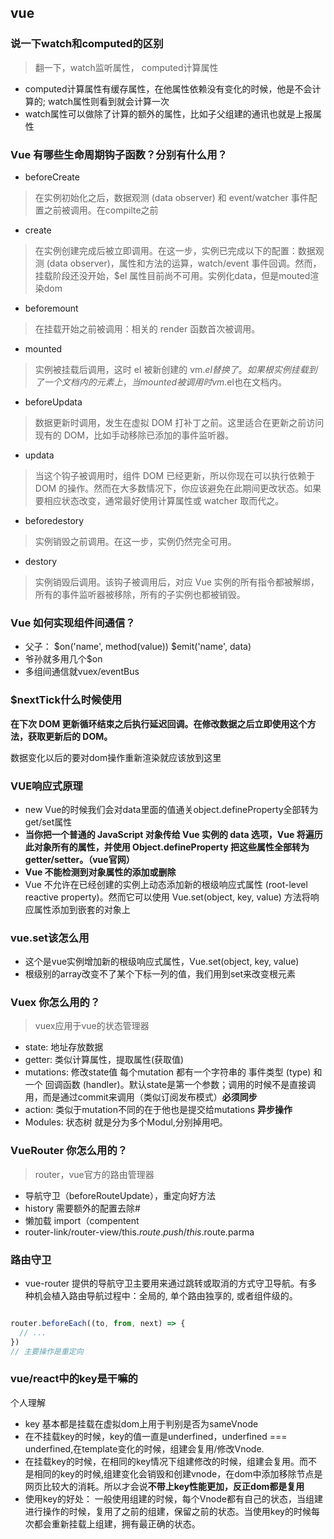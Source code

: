 ## vue
### 说一下watch和computed的区别
> 翻一下，watch监听属性， computed计算属性
- computed计算属性有缓存属性，在他属性依赖没有变化的时候，他是不会计算的; watch属性则看到就会计算一次
- watch属性可以做除了计算的额外的属性，比如子父组建的通讯也就是上报属性
  
### Vue 有哪些生命周期钩子函数？分别有什么用？
- beforeCreate
> 在实例初始化之后，数据观测 (data observer) 和 event/watcher 事件配置之前被调用。在compilte之前 
- create
> 在实例创建完成后被立即调用。在这一步，实例已完成以下的配置：数据观测 (data observer)，属性和方法的运算，watch/event 事件回调。然而，挂载阶段还没开始，$el 属性目前尚不可用。实例化data，但是mouted渲染dom

- beforemount
> 在挂载开始之前被调用：相关的 render 函数首次被调用。
- mounted
> 实例被挂载后调用，这时 el 被新创建的 vm.$el 替换了。 如果根实例挂载到了一个文档内的元素上，当mounted被调用时vm.$el也在文档内。
- beforeUpdata
> 数据更新时调用，发生在虚拟 DOM 打补丁之前。这里适合在更新之前访问现有的 DOM，比如手动移除已添加的事件监听器。
- updata
> 当这个钩子被调用时，组件 DOM 已经更新，所以你现在可以执行依赖于 DOM 的操作。然而在大多数情况下，你应该避免在此期间更改状态。如果要相应状态改变，通常最好使用计算属性或 watcher 取而代之。
- beforedestory
> 实例销毁之前调用。在这一步，实例仍然完全可用。
- destory
> 实例销毁后调用。该钩子被调用后，对应 Vue 实例的所有指令都被解绑，所有的事件监听器被移除，所有的子实例也都被销毁。

### Vue 如何实现组件间通信？
- 父子： $on('name', method(value))  $emit('name', data)
- 爷孙就多用几个$on
- 多组间通信就vuex/eventBus

### $nextTick什么时候使用
**在下次 DOM 更新循环结束之后执行延迟回调。在修改数据之后立即使用这个方法，获取更新后的 DOM。**

数据变化以后的要对dom操作重新渲染就应该放到这里

### VUE响应式原理
- new Vue的时候我们会对data里面的值通关object.defineProperty全部转为get/set属性
- **当你把一个普通的 JavaScript 对象传给 Vue 实例的 data 选项，Vue 将遍历此对象所有的属性，并使用 Object.defineProperty 把这些属性全部转为 getter/setter。（vue官网）**
- **Vue 不能检测到对象属性的添加或删除**
- Vue 不允许在已经创建的实例上动态添加新的根级响应式属性 (root-level reactive property)。然而它可以使用 Vue.set(object, key, value) 方法将响应属性添加到嵌套的对象上

### vue.set该怎么用
- 这个是vue实例增加新的根级响应式属性，Vue.set(object, key, value) 
- 根级别的array改变不了某个下标一列的值，我们用到set来改变根元素

### Vuex 你怎么用的？
> vuex应用于vue的状态管理器
- state: 地址存放数据 
- getter: 类似计算属性，提取属性(获取值)
- mutations: 修改state值 每个mutation 都有一个字符串的 事件类型 (type) 和 一个 回调函数 (handler)。默认state是第一个参数；调用的时候不是直接调用，而是通过commit来调用（类似订阅发布模式）**必须同步**
- action: 类似于mutation不同的在于他也是提交给mutations **异步操作**
- Modules: 状态树 就是分为多个Modul,分别掉用吧。

### VueRouter 你怎么用的？
> router，vue官方的路由管理器
- 导航守卫（beforeRouteUpdate），重定向好方法
- history 需要额外的配置去除#
- 懒加载 import（compentent
- router-link/router-view/this.$route.push/this.$route.parma

### 路由守卫
- vue-router 提供的导航守卫主要用来通过跳转或取消的方式守卫导航。有多种机会植入路由导航过程中：全局的, 单个路由独享的, 或者组件级的。
~~~js const router = new VueRouter({ ... })

router.beforeEach((to, from, next) => {
  // ...
})
// 主要操作是重定向
~~~

### vue/react中的key是干嘛的
个人理解
- key 基本都是挂载在虚拟dom上用于判别是否为sameVnode
- 在不挂载key的时候，key的值一直是underfined，underfined === underfined,在template变化的时候，组建会复用/修改Vnode.
- 在挂载key的时候，在相同的key情况下组建修改的时候，组建会复用。而不是相同的key的时候,组建变化会销毁和创建vnode，在dom中添加移除节点是网页比较大的消耗。所以才会说**不带上key性能更加，反正dom都是复用**
- 使用key的好处： 一般使用组建的时候，每个Vnode都有自己的状态，当组建进行操作的时候，复用了之前的组建，保留之前的状态。当使用key的时候每次都会重新挂载上组建，拥有最正确的状态。

